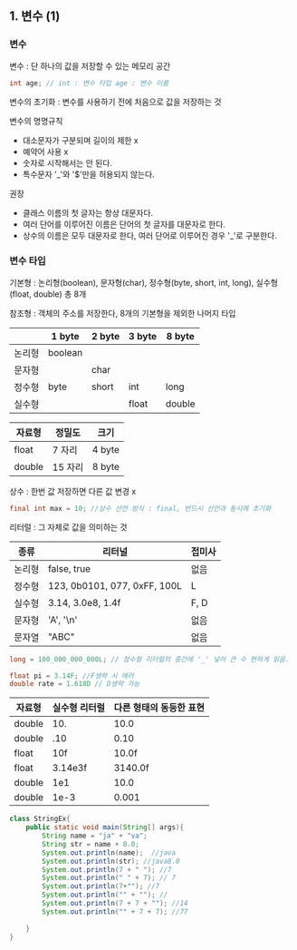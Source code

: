 ## 1. 변수 (1)

### 변수

변수 : 단 하나의 값을 저장할 수 있는 메모리 공간

```java
int age; // int : 변수 타입 age : 변수 이름
```

변수의 초기화 : 변수를 사용하기 전에 처음으로 값을 저장하는 것



변수의 명명규칙

- 대소문자가 구분되며 길이의 제한 x
- 예약어 사용 x
- 숫자로 시작해서는 안 된다.
- 특수문자 '_'와 '$'만을 허용되지 않는다.

권장

- 클래스 이름의  첫 글자는 항상 대문자다.
- 여러 단어를 이루어진 이름은 단어의 첫 글자를 대문자로 한다.
- 상수의 이름은 모두 대문자로 한다, 여러 단어로 이루어진 경우 '_'로 구분한다.



### 변수 타입

기본형 : 논리형(boolean), 문자형(char), 정수형(byte, short, int, long), 실수형(float, double)  총 8개

참조형 : 객체의 주소를 저장한다, 8개의 기본형을 제외한 나머지 타입

|        | 1 byte  | 2 byte | 3 byte | 8 byte |
| ------ | ------- | ------ | ------ | ------ |
| 논리형 | boolean |        |        |        |
| 문자형 |         | char   |        |        |
| 정수형 | byte    | short  | int    | long   |
| 실수형 |         |        | float  | double |

| 자료형 | 정밀도  | 크기   |
| ------ | ------- | ------ |
| float  | 7 자리  | 4 byte |
| double | 15 자리 | 8 byte |

상수 : 한번 값 저장하면 다른 값 변경 x

```java
final int max = 10; //상수 선언 방식 : final, 반드시 선언과 동시에 초기화
```

리터럴 : 그 자체로 값을 의미하는 것

| 종류   | 리터널                       | 접미사 |
| ------ | ---------------------------- | ------ |
| 논리형 | false, true                  | 없음   |
| 정수형 | 123, 0b0101, 077, 0xFF, 100L | L      |
| 실수형 | 3.14, 3.0e8, 1.4f            | F, D   |
| 문자형 | 'A', '\n'                    | 없음   |
| 문자열 | "ABC"                        | 없음   |

```java
long = 100_000_000_000L; // 정수형 리터럴의 중간에 '_' 넣어 큰 수 편하게 읽음.

float pi = 3.14F; //F생략 시 에러
double rate = 1.618D // D생략 가능
```

| 자료형 | 실수형 리터럴 | 다른 형태의 동등한 표현 |
| ------ | ------------- | ----------------------- |
| double | 10.           | 10.0                    |
| double | .10           | 0.10                    |
| float  | 10f           | 10.0f                   |
| float  | 3.14e3f       | 3140.0f                 |
| double | 1e1           | 10.0                    |
| double | 1e-3          | 0.001                   |

```java
class StringEx{
    public static void main(String[] args){
        String name = "ja" + "va";
        String str = name + 8.0;
        System.out.println(name);  //java
        System.out.println(str); //java8.0
        System.out.println(7 + " "); //7
        System.out.println(" " + 7); // 7
        System.out.println(7+""); //7
        System.out.println("" + ""); //
        System.out.println(7 + 7 + ""); //14
        System.out.println("" + 7 + 7); //77
        
    }
}
```


